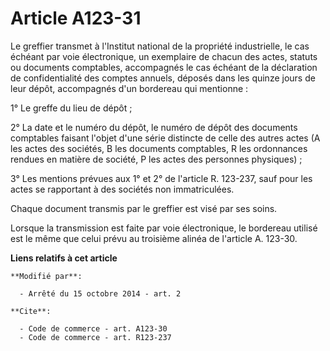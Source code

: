 # Article A123-31

Le greffier transmet à l'Institut national de la propriété industrielle, le cas échéant par voie électronique, un exemplaire
de chacun des actes,   statuts ou documents comptables, accompagnés le cas échéant de la déclaration de confidentialité des
comptes annuels, déposés dans les quinze jours de leur dépôt, accompagnés d'un bordereau qui mentionne : 

1° Le greffe du lieu de dépôt ; 

2° La date et le numéro du dépôt, le numéro de dépôt des documents comptables faisant l'objet d'une série distincte de celle
des autres actes (A les actes des sociétés, B les documents comptables, R les ordonnances rendues en matière de société, P
les actes des personnes physiques) ; 

3° Les mentions prévues aux 1° et 2° de l'article R. 123-237, sauf pour les actes se rapportant à des sociétés non
immatriculées. 

Chaque document transmis par le greffier est visé par ses soins. 

Lorsque la transmission est faite par voie électronique, le bordereau utilisé est le même que celui prévu au troisième alinéa
de l'article A. 123-30.

**Liens relatifs à cet article**

	**Modifié par**:

	  - Arrêté du 15 octobre 2014 - art. 2

	**Cite**:

	  - Code de commerce - art. A123-30
	  - Code de commerce - art. R123-237
